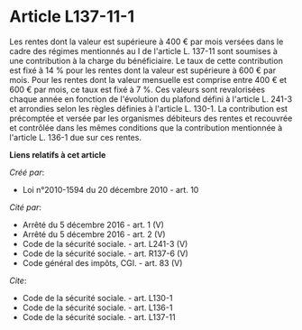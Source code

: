 # Article L137-11-1

Les rentes dont la valeur est supérieure à 400 € par mois versées dans le cadre des régimes mentionnés au I de l'article L.
137-11 sont soumises à une contribution à la charge du bénéficiaire. Le taux de cette contribution est fixé à 14 % pour les
rentes dont la valeur est supérieure à 600 € par mois. Pour les rentes dont la valeur mensuelle est comprise entre 400 € et
600 € par mois, ce taux est fixé à 7 %. Ces valeurs sont revalorisées chaque année en fonction de l'évolution du plafond
défini à l'article L. 241-3 et arrondies selon les règles définies à l'article L. 130-1. La contribution est précomptée et
versée par les organismes débiteurs des rentes et recouvrée et contrôlée dans les mêmes conditions que la contribution
mentionnée à l'article L. 136-1 due sur ces rentes.

**Liens relatifs à cet article**

_Créé par_:

  - Loi n°2010-1594 du 20 décembre 2010 - art. 10

_Cité par_:

  - Arrêté du 5 décembre 2016 - art. 1 (V)
  - Arrêté du 5 décembre 2016 - art. 2 (V)
  - Code de la sécurité sociale. - art. L241-3 (V)
  - Code de la sécurité sociale. - art. R137-6 (V)
  - Code général des impôts, CGI. - art. 83 (V)

_Cite_:

  - Code de la sécurité sociale. - art. L130-1
  - Code de la sécurité sociale. - art. L136-1
  - Code de la sécurité sociale. - art. L137-11
